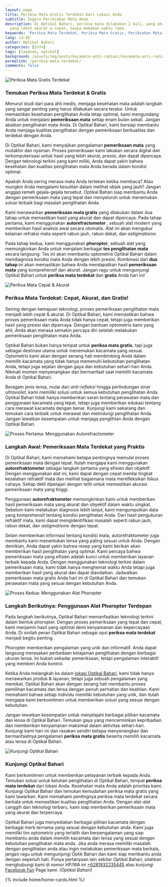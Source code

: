 ```yaml
---
layout: page
title: Periksa Mata Gratis Terdekat Dari Lokasi Anda
subtitle: Segera Periksakan Mata Anda
description: Di Optikal Bahari, periksa mata dilakukan 2 kali, yang akan menjanjikan hasil
  yang lebih akurat & cepat, tanpa memakan waktu lama.
keywords: 'Periksa Mata Terdekat, Periksa Mata Gratis, Periksakan Mata Anda Secara Rutin'
lang: id-ID
author: Optikal Bahari
categories: [Info]
tags: [layanan, optikal]
background: /assets/img/posts/kacamata-anti-radiasi/kacamata-anti-radiasi-37.webp
permalink: /periksa-mata-terdekat/
comments: false
---
```


<div class="card-deck mb-3">
  <div class="card shadow p-3 mb-5 bg-white rounded">
    <img
      itemprop="image"
      data-src="{{"/assets/img/posts/kacamata-anti-radiasi/kacamata-anti-radiasi-38.webp" | relative_url }}"
      src="{{"/assets/img/posts/kacamata-anti-radiasi/kacamata-anti-radiasi-38.webp" | relative_url }}"
      class="card-img-top"
      alt="Periksa Mata Gratis Terdekat">
    <div class="card-body">
      <h3 class="card-title">
        Temukan Periksa Mata Terdekat & Gratis
      </h3>
      <p class="card-text text-left">
        Menurut studi dari para ahli medis, menjaga kesehatan mata adalah langkah yang sangat penting yang harus dilakukan secara teratur. Untuk memastikan kesehatan penglihatan Anda tetap optimal, kami mengundang Anda untuk menjalani
        <strong>pemeriksaan mata</strong>
        setiap enam bulan sekali. Jangan abaikan penglihatan mata Anda. Di Optikal Bahari, kami bersiap membantu Anda menjaga kualitas penglihatan dengan pemeriksaan berkualitas dan terdekat dengan Anda.
      </p>
      <p class="card-text text-left">
        Di Optikal Bahari, kami menyajikan pengalaman
        <strong>pemeriksaan mata</strong>
        yang mutakhir dan nyaman. Proses pemeriksaan kami lakukan secara digital dan terkomputerisasi untuk hasil yang lebih akurat, presisi, dan dapat dipercaya. Dengan teknologi terkini yang kami miliki, Anda dapat yakin bahwa kesehatan dan kualitas penglihatan mata Anda berada dalam kondisi optimal.
      </p>
      <p class="card-text text-left">
        Apakah Anda sering merasa mata Anda tertekan ketika membaca? Atau mungkin Anda mengalami kesulitan dalam melihat objek yang jauh? Jangan anggap remeh gejala-gejala tersebut. Optikal Bahari siap membantu Anda dengan pemeriksaan mata yang tepat dan menyeluruh untuk menemukan solusi terbaik bagi masalah penglihatan Anda.
      </p>
      <p class="card-text text-left">
        Kami menawarkan
        <strong>pemeriksaan mata gratis</strong>
        yang dilakukan dalam dua tahap untuk memastikan hasil yang akurat dan dapat dipercaya. Pada tahap pertama, kami menggunakan
        <strong>autorefractometer
        </strong>, sebuah alat modern yang memberikan hasil analisis awal secara otomatis. Alat ini akan mengukur kelainan refraksi mata seperti rabun jauh, rabun dekat, dan
        <em>astigmatisme</em>.
      </p>
      <p class="card-text text-left">
        Pada tahap kedua, kami menggunakan
        <strong>phoroptor</strong>, sebuah alat yang memungkinkan Anda untuk menjalani berbagai
        <strong>tes penglihatan mata</strong>
        secara langsung. Tes ini akan membantu optometris Optikal Bahari dalam mendiagnosa kondisi mata Anda dengan lebih presisi. Kombinasi dari
        <strong>dua tahap
        </strong>
        ini akan memastikan bahwa Anda mendapatkan hasil
        <strong>pemeriksaan mata</strong>
        yang komprehensif dan akurat. Jangan ragu untuk mengunjungi Optikal Bahari untuk
        <strong>periksa mata terdekat
        </strong>
        dan
        <strong>gratis</strong>
        Anda hari ini!
      </p>
    </div>
  </div>
</div>

<div class="card-deck mb-3">
  <div class="card shadow p-3 mb-5 bg-white rounded">
    <img
      itemprop="image"
      data-src="{{"/assets/img/posts/kacamata-anti-radiasi/kacamata-anti-radiasi-39.webp" | relative_url }}"
      src="{{"/assets/img/posts/kacamata-anti-radiasi/kacamata-anti-radiasi-39.webp" | relative_url }}"
      class="card-img-top"
      alt="Periksa Mata Cepat & Akurat">
    <div class="card-body">
      <h3 class="card-title">
        Periksa Mata Terdekat: Cepat, Akurat, dan Gratis!
      </h3>
      <p class="card-text text-left">
        Seiring dengan kemajuan teknologi, proses pemeriksaan penglihatan mata menjadi lebih cepat & akurat. Di Optikal Bahari, kami memastikan bahwa proses pemeriksaan mata Anda tidak hanya cepat, tetapi juga memberikan hasil yang presisi dan dipercaya. Dengan bantuan optometris kami yang ahli, Anda akan merasa semakin percaya diri setelah melakukan pemeriksaan penglihatan mata Anda.
      </p>
      <p class="card-text text-left">
        Optikal Bahari bukan hanya tempat untuk
        <strong>periksa mata gratis</strong>, tapi juga sebagai destinasi utama untuk menemukan kacamata yang sesuai. Optometris kami akan dengan senang hati membimbing Anda dalam memilih kacamata yang tidak hanya memenuhi kebutuhan penglihatan Anda, tetapi juga sejalan dengan gaya dan kebutuhan sehari-hari Anda. Nikmati momen menyenangkan dan bermanfaat saat memilih kacamata Anda di Optikal Bahari.
      </p>
      <p class="card-text text-left">
        Beragam jenis lensa, mulai dari
        <em>anti-refleksi</em>
        hingga perlindungan sinar
        <em>ultraviolet</em>, kami memiliki solusi untuk semua kebutuhan penglihatan Anda. Optikal Bahari tidak hanya memberikan saran tentang perawatan mata dan penggunaan kacamata yang tepat, tetapi juga memberikan edukasi tentang cara merawat kacamata dengan benar. Kunjungi kami sekarang dan temukan cara terbaik untuk merawat dan melindungi penglihatan Anda. Jangan lewatkan kesempatan untuk menjaga penglihtan Anda dengan Optikal Bahari.
      </p>
    </div>
  </div>
</div>

<div class="card-deck mb-3">
  <div class="card shadow p-3 mb-5 bg-white rounded">
    <img
      itemprop="image"
      data-src="{{"/assets/img/posts/kacamata-anti-radiasi/kacamata-anti-radiasi-40.webp" | relative_url }}"
      src="{{"/assets/img/posts/kacamata-anti-radiasi/kacamata-anti-radiasi-40.webp" | relative_url }}"
      class="card-img-top"
      alt="Proses Pertama: Menggunakan Autorefractometer">
    <div class="card-body">
      <h3 class="card-title">
        Langkah Awal: Pemeriksaan Mata Terdekat yang Praktis
      </h3>
      <p class="card-text text-left">
        Di Optikal Bahari, kami memahami betapa pentingnya memulai proses pemeriksaan mata dengan tepat. Itulah mengapa kami menggunakan
        <strong>autorefraktometer</strong>
        sebagai langkah pertama yang efisien dan objektif. Dengan menggunakan alat ini, kami dapat dengan cepat menilai tingkat kesalahan refraktif mata dan melihat bagaimana mata merefleksikan fokus cahaya. Setiap detil dipelajari dengan teliti untuk memastikan akurasi pemeriksaan mata yang tinggi.
      </p>
      <p class="card-text text-left">
        Penggunaan
        <strong>autorefraktometer</strong>
        memungkinkan kami untuk memberikan hasil pemeriksaan mata yang akurat dan obyektif dalam waktu singkat. Sebelum kami melakukan diagnosis lebih lanjut, kami mengumpulkan data yang komprehensif tentang kondisi penglihatan Anda. Dari hasil pengukuran refraktif mata, kami dapat mengidentifikasi masalah seperti rabun jauh, rabun dekat, dan
        <em>astigmatisme</em>
        dengan tepat.
      </p>
      <p class="card-text text-left">
        Selain memberikan informasi tentang kondisi mata, autorefraktometer juga membantu kami menentukan lensa yang paling sesuai untuk Anda. Dengan demikian, Anda dapat yakin bahwa resep yang kami berikan akan memberikan hasil penglihatan yang optimal. Kami percaya bahwa pemeriksaan mata yang efisien adalah kunci untuk memberikan layanan terbaik kepada Anda. Dengan menggunakan teknologi terkini dalam pemeriksaan mata, kami tidak hanya menghemat waktu Anda tetapi juga memberikan hasil yang akurat dan dapat diandalkan. Jadwalkan pemeriksaan mata gratis Anda hari ini di Optikal Bahari dan temukan perawatan mata yang sesuai dengan kebutuhan Anda.
      </p>
    </div>
  </div>
</div>

<div class="card-deck mb-3">
  <div class="card shadow p-3 mb-5 bg-white rounded">
    <img
      itemprop="image"
      data-src="{{"/assets/img/posts/kacamata-anti-radiasi/kacamata-anti-radiasi-41.webp" | relative_url }}"
      src="{{"/assets/img/posts/kacamata-anti-radiasi/kacamata-anti-radiasi-41.webp" | relative_url }}"
      class="card-img-top"
      alt="Proses Kedua: Menggunakan Alat Phoropter">
    <div class="card-body">
      <h3 class="card-title">
        Langkah Berikutnya: Penggunaan Alat Phoropter Terdepan
      </h3>
      <p class="card-text text-left">
        Pada langkah berikutnya, Optikal Bahari memanfaatkan teknologi terkini dalam bentuk phoropter. Dengan proses pemeriksaan yang tepat dan cepat, kami menjamin hasil yang optimal demi kenyamanan dan kepercayaan Anda. Di sinilah peran Optikal Bahari sebagai opsi
        <strong>periksa mata terdekat</strong>
        menjadi begitu penting.
      </p>
      <p class="card-text text-left">
        Phoropter memberikan pengalaman yang unik dan informatif. Anda dapat langsung merasakan perbedaan ketajaman penglihatan dengan berbagai ukuran lensa. Ini bukan sekadar pemeriksaan, tetapi pengalaman interaktif yang memberi Anda kontrol.
      </p>
      <p class="card-text text-left">
        Ketika Anda melangkah ke dalam
        <a href="{{"/lokasi/" | relative_url }}" title="lokasi Optikal Bahari">lokasi Optikal Bahari</a>, kami tidak hanya menawarkan produk & layanan, tetapi juga sebuah pengalaman yang memikat. Optikal Bahari akan dengan senang hati membantu proses pemilihan kacamata dan lensa dengan penuh perhatian dan keahlian. Kami memahami bahwa setiap individu memiliki kebutuhan yang unik, dan itulah mengapa kami berkomitmen untuk memberikan solusi yang sesuai dengan kebutuhan.
      </p>
      <p class="card-text text-left">
        Jangan lewatkan kesempatan untuk menjelajahi berbagai pilihan kacamata dan lensa di Optikal Bahari. Temukan gaya yang mencerminkan kepribadian dan memberikan kenyamanan maksimal dalam aktivitas sehari-hari. Kunjungi kami hari ini dan rasakan sendiri betapa menyenangkan dan bermanfaatnya pengalaman
        <strong>periksa mata gratis</strong>
        beserta memilih kacamata atau lensa di Optikal Bahari.
      </p>
    </div>
  </div>
</div>

<div class="card-deck mb-3">
  <div class="card shadow p-3 mb-5 bg-white rounded">
    <img
      itemprop="image"
      data-src="{{"/assets/img/posts/kacamata-anti-radiasi/kacamata-anti-radiasi-42.webp" | relative_url }}"
      src="{{"/assets/img/posts/kacamata-anti-radiasi/kacamata-anti-radiasi-42.webp" | relative_url }}"
      class="card-img-top"
      alt="Kunjungi Optikal Bahari">
    <div class="card-body">
      <h3 class="card-title">
        Kunjungi Optikal Bahari
      </h3>
      <p class="card-text text-left">
        Kami berkomitmen untuk memberikan pelayanan terbaik kepada Anda. Temukan solusi untuk keluhan penglihatan di Optikal Bahari, tempat
        <strong>periksa mata terdekat</strong>
        dari lokasi Anda. Kesehatan mata Anda adalah prioritas kami. Kunjungi Optikal Bahari dan temukan kemudahan periksa mata gratis yang kami tawarkan. Kami memahami pentingnya periksa mata terdekat secara berkala untuk memastikan kualitas penglihatan Anda. Dengan alat-alat canggih dan teknologi terbaru, kami siap memberikan pemeriksaan mata yang akurat dan terpercaya.
      </p>
      <p class="card-text text-left">
        Optikal Bahari juga menyediakan berbagai pilihan kacamata dengan berbagai merk ternama yang sesuai dengan kebutuhan anda. Kami juga memiliki tim optometris yang terlatih dan berpengalaman yang siap membantu anda dalam memilih kacamata dan lensa yang sesuai dengan kebutuhan penglihatan mata anda. Jika anda merasa memiliki masalah dengan penglihatan anda atau ingin melakukan pemeriksaan mata berkala, jangan ragu untuk mengunjungi Optik Bahari dan kami siap membantu anda dengan sepenuh hati. Punya pertanyaan lain sekitar Optikal Bahari, silahkan menghubungi kami di nomor HP/WA ini
        <a
          href="https://api.whatsapp.com/send?phone=6281932235445&text=Hallo%2C+saya+butuh+informasi+lebih+lanjut+mengenai+Optikal+Bahari"
          id="WhatsAppClick"
          class="WhatsAppCall"
          title="Call WhatsApp">+6281932235445</a>
        atau kunjungi
        <a
          href="https://www.facebook.com/optikalbahari"
          id="FBClick"
          title="Facebook Page Optikal Bahari"
          class="FacebookPage">Facebook Fan</a>
        Page kami.
        <em>(Optikal Bahari)</em>
      </p>
    </div>
  </div>
</div>

{% include home/home-cards.html %}
